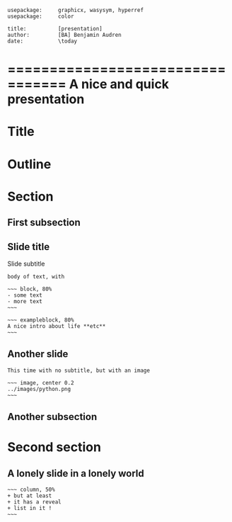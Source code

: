 ~~~ headers
usepackage:     graphicx, wasysym, hyperref 
usepackage:     color

title:          [presentation]
author:         [BA] Benjamin Audren
date:           \today
~~~

=================================
A nice and quick presentation
=================================

# Title #
# Outline #

# Section

## First subsection

Slide title
-----------
Slide subtitle

    body of text, with

    ~~~ block, 80%
    - some text
    - more text
    ~~~

    ~~~ exampleblock, 80%
    A nice intro about life **etc**
    ~~~

Another slide
-------------

    This time with no subtitle, but with an image

    ~~~ image, center 0.2
    ../images/python.png
    ~~~

## Another subsection

# Second section

A lonely slide in a lonely world
--------------------------------

    ~~~ column, 50%
    + but at least
    + it has a reveal
    + list in it !
    ~~~
